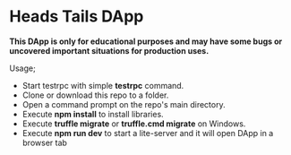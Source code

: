 # Heads Tails DApp

__This DApp is only for educational purposes and may have some bugs or uncovered important situations for production uses.__

Usage;

* Start testrpc with simple __testrpc__ command.
* Clone or download this repo to a folder.
* Open a command prompt on the repo's main directory.
* Execute __npm install__ to install libraries.
* Execute __truffle migrate__ or __truffle.cmd migrate__ on Windows.
* Execute __npm run dev__ to start a lite-server and it will open DApp in a browser tab
